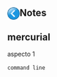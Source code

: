 ## [<img align="left" src="../images/back_button.png" width="28">](../index.md) Notes


## mercurial


aspecto 1
```
command line 
```
